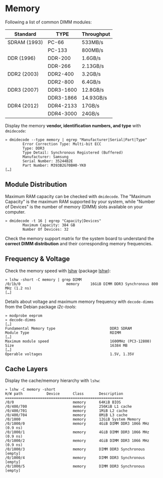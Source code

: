 
# Memory

Following a list of common DIMM modules:

| Standard     |  TYPE       | Throughput  |
|--------------|-------------|-------------|
| SDRAM (1993) | PC-66       | 533MB/s     |
|              | PC-133      | 800MB/s     |
| DDR (1996)   | DDR-200     | 1.6GB/s     |
|              | DDR-266     | 2.13GB/s    |
| DDR2 (2003)  | DDR2-400    | 3.2GB/s     |
|              | DDR2-800    | 6.4GB/s     |
| DDR3 (2007)  | DDR3-1600   | 12.8GB/s    |
|              | DDR3-1866   | 14.93GB/s   |
| DDR4 (2012)  | DDR4-2133   | 17GB/s      |
|              | DDR4-3000   | 24GB/s      |

Display the memory **vendor, identification numbers, and type** with `dmidecode`:

    » dmidecode --type memory | egrep "Manufacturer|Serial|Part|Type" 
            Error Correction Type: Multi-bit ECC
            Type: DDR3
            Type Detail: Synchronous Registered (Buffered)
            Manufacturer: Samsung    
            Serial Number: 35244B2E
            Part Number: M393B2G70BH0-YK0  
    […]

## Module Distribution

Maximum RAM capacity can be checked with `dmidecode`. The "Maximum Capacity" is the maximum RAM supported by your system, while "Number of Devices" is the number of memory (DIMM) slots available on your computer.

    » dmidecode -t 16 | egrep "Capacity|Devices"
            Maximum Capacity: 384 GB
            Number Of Devices: 32

Check the memory support matrix for the system board to understand the **correct DIMM distribution** and their corresponding memory frequencies. 

## Frequency & Voltage

Check the memory speed with [lshw](http://manpages.debian.org/lshw) (package [lshw](https://packages.debian.org/lshw)): 

    » lshw -short -C memory | grep DIMM
    /0/1b/0                     memory     16GiB DIMM DDR3 Synchronous 800 MHz (1.2 ns)
    […]

Details about voltage and maximum memory frequency with `decode-dimms` from the Debian package _i2c-tools_:

    » modprobe eeprom
    » decode-dimms
    […]
    Fundamental Memory type                         DDR3 SDRAM
    Module Type                                     RDIMM
    […]
    Maximum module speed                            1600MHz (PC3-12800)
    Size                                            16384 MB
    […]
    Operable voltages                               1.5V, 1.35V

## Cache Layers

Display the cache/memory hierarchy with `lshw`:

    » lshw -C memory -short
    H/W path           Device      Class       Description
    ======================================================
    /0/0                           memory      64KiB BIOS
    /0/400/700                     memory      256KiB L1 cache
    /0/400/701                     memory      1MiB L2 cache
    /0/400/704                     memory      8MiB L3 cache
    /0/1000                        memory      12GiB System Memory
    /0/1000/0                      memory      4GiB DIMM DDR3 1066 MHz (0.9 ns)
    /0/1000/1                      memory      4GiB DIMM DDR3 1066 MHz (0.9 ns)
    /0/1000/2                      memory      4GiB DIMM DDR3 1066 MHz (0.9 ns)
    /0/1000/3                      memory      DIMM DDR3 Synchronous [empty]
    /0/1000/4                      memory      DIMM DDR3 Synchronous [empty]
    /0/1000/5                      memory      DIMM DDR3 Synchronous [empty]

